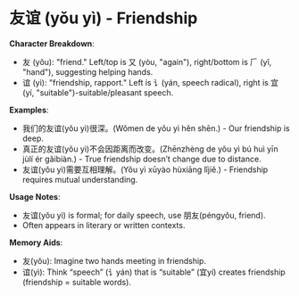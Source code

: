 # **友谊 (yǒu yì) - Friendship**

**Character Breakdown**:  
- 友 (yǒu): "friend." Left/top is 又 (yòu, "again"), right/bottom is 𠂆 (yǐ, "hand"), suggesting helping hands.  
- 谊 (yì): "friendship, rapport." Left is 讠(yán, speech radical), right is 宜 (yí, "suitable")-suitable/pleasant speech.

**Examples**:  
- 我们的友谊(yǒu yì)很深。(Wǒmen de yǒu yì hěn shēn.) - Our friendship is deep.  
- 真正的友谊(yǒu yì)不会因距离而改变。(Zhēnzhèng de yǒu yì bú huì yīn jùlí ér gǎibiàn.) - True friendship doesn’t change due to distance.  
- 友谊(yǒu yì)需要互相理解。(Yǒu yì xūyào hùxiāng lǐjiě.) - Friendship requires mutual understanding.

**Usage Notes**:  
- 友谊(yǒu yì) is formal; for daily speech, use 朋友(péngyǒu, friend).  
- Often appears in literary or written contexts.

**Memory Aids**:  
- 友(yǒu): Imagine two hands meeting in friendship.  
- 谊(yì): Think “speech” (讠yán) that is “suitable” (宜yí) creates friendship (friendship = suitable words).